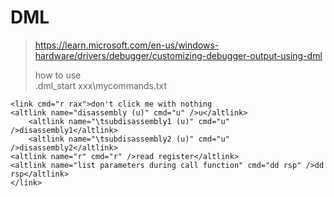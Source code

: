 # DML
> https://learn.microsoft.com/en-us/windows-hardware/drivers/debugger/customizing-debugger-output-using-dml    
>
> how to use    
> .dml_start xxx\mycommands.txt    
```
<link cmd="r rax">don't click me with nothing
<altlink name="disassembly (u)" cmd="u" />u</altlink>
	<altlink name="\tsubdisassembly1 (u)" cmd="u" />disassembly1</altlink>
	<altlink name="\tsubdisassembly2 (u)" cmd="u" />disassembly2</altlink>
<altlink name="r" cmd="r" />read register</altlink>
<altlink name="list parameters during call function" cmd="dd rsp" />dd rsp</altlink>
</link>
```

